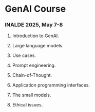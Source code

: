 # GenAI Course

### INALDE 2025, May 7-8

1. Introduction to GenAI.

2. Large language models.

3. Use cases.

4. Prompt engineering.

5. Chain-of-Thought.

6. Application programming interfaces.

7. The small models.

8. Ethical issues.
